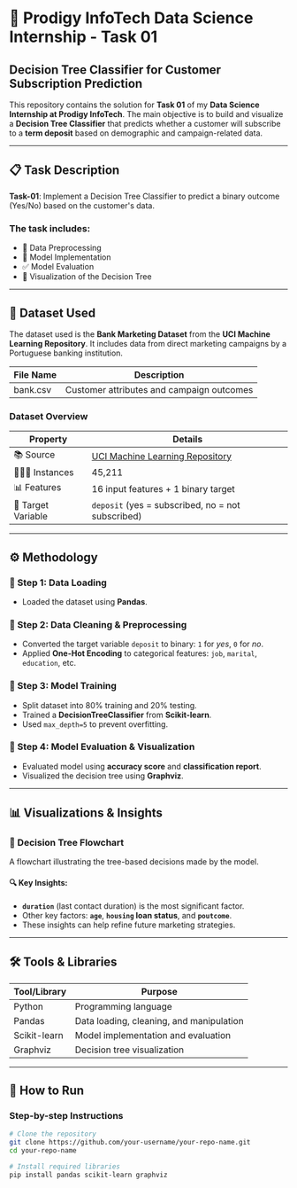 # 🧠 Prodigy InfoTech Data Science Internship - Task 01  
## Decision Tree Classifier for Customer Subscription Prediction

This repository contains the solution for **Task 01** of my **Data Science Internship at Prodigy InfoTech**. The main objective is to build and visualize a **Decision Tree Classifier** that predicts whether a customer will subscribe to a **term deposit** based on demographic and campaign-related data.

---

## 📋 Task Description

**Task-01**: Implement a Decision Tree Classifier to predict a binary outcome (Yes/No) based on the customer's data.

### The task includes:
- 🔄 Data Preprocessing  
- 🧠 Model Implementation  
- ✅ Model Evaluation  
- 🌳 Visualization of the Decision Tree

---

## 💾 Dataset Used

The dataset used is the **Bank Marketing Dataset** from the **UCI Machine Learning Repository**. It includes data from direct marketing campaigns by a Portuguese banking institution.

| File Name  | Description                                      |
|------------|--------------------------------------------------|
| bank.csv   | Customer attributes and campaign outcomes        |

### Dataset Overview

| Property           | Details                                   |
|--------------------|--------------------------------------------|
| 📚 Source          | [UCI Machine Learning Repository](https://archive.ics.uci.edu/ml/datasets/bank+marketing) |
| 🧑‍🤝‍🧑 Instances     | 45,211                                    |
| 📊 Features        | 16 input features + 1 binary target         |
| 🎯 Target Variable | `deposit` (yes = subscribed, no = not subscribed) |

---

## ⚙️ Methodology

### 🔹 Step 1: Data Loading
- Loaded the dataset using **Pandas**.

### 🔹 Step 2: Data Cleaning & Preprocessing
- Converted the target variable `deposit` to binary: `1` for *yes*, `0` for *no*.
- Applied **One-Hot Encoding** to categorical features: `job`, `marital`, `education`, etc.

### 🔹 Step 3: Model Training
- Split dataset into 80% training and 20% testing.
- Trained a **DecisionTreeClassifier** from **Scikit-learn**.
- Used `max_depth=5` to prevent overfitting.

### 🔹 Step 4: Model Evaluation & Visualization
- Evaluated model using **accuracy score** and **classification report**.
- Visualized the decision tree using **Graphviz**.

---

## 📊 Visualizations & Insights

### 🌲 Decision Tree Flowchart

A flowchart illustrating the tree-based decisions made by the model.

#### 🔍 Key Insights:
- **`duration`** (last contact duration) is the most significant factor.
- Other key factors: **`age`**, **`housing` loan status**, and **`poutcome`**.
- These insights can help refine future marketing strategies.

---

## 🛠️ Tools & Libraries

| Tool/Library | Purpose                                  |
|--------------|------------------------------------------|
| Python       | Programming language                     |
| Pandas       | Data loading, cleaning, and manipulation |
| Scikit-learn | Model implementation and evaluation      |
| Graphviz     | Decision tree visualization              |

---

## 🚀 How to Run

### Step-by-step Instructions

```bash
# Clone the repository
git clone https://github.com/your-username/your-repo-name.git
cd your-repo-name

# Install required libraries
pip install pandas scikit-learn graphviz
